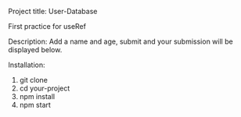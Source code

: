 Project title: User-Database

First practice for useRef

Description:
Add a name and age, submit and your submission will be displayed below.


Installation:
1. git clone
2. cd your-project
3. npm install
4. npm start
